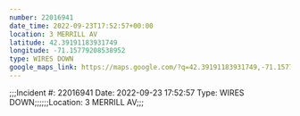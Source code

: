 ```yaml
---
number: 22016941
date_time: 2022-09-23T17:52:57+00:00
location: 3 MERRILL AV
latitude: 42.39191183931749
longitude: -71.15779208538952
type: WIRES DOWN
google_maps_link: https://maps.google.com/?q=42.39191183931749,-71.15779208538952
---
```


;;;Incident #: 22016941  Date: 2022-09-23 17:52:57   Type: WIRES DOWN;;;;;;Location: 3 MERRILL AV;;;

